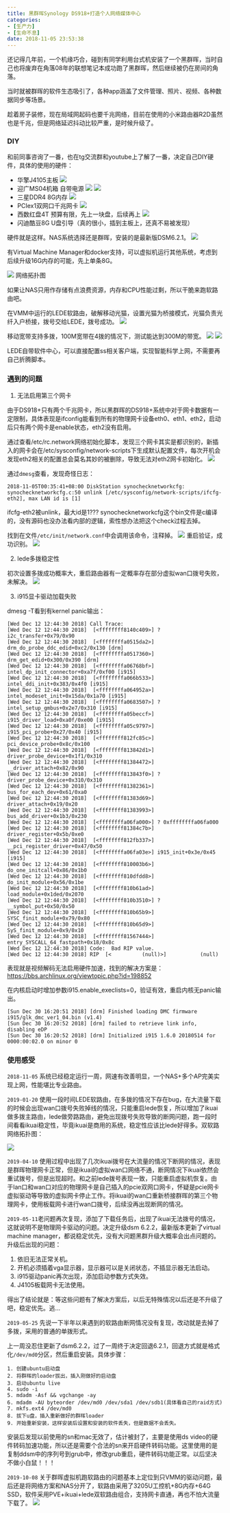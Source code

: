 ```yaml
---
title: 黑群晖Synology DS918+打造个人网络媒体中心
categories: 
- [生产力]
- [生命不息]
date: 2018-11-05 23:53:38
---
```


还记得几年前，一个机缘巧合，碰到有同学利用台式机安装了一个黑群晖，当时自己也将废弃在角落08年的联想笔记本成功跑了黑群晖，然后继续被仍在房间的角落。

当时就被群晖的软件生态吸引了，各种app涵盖了文件管理、照片、视频、各种数据同步等场景。

趁着房子装修，现在局域网起码也要千兆网络，目前在使用的小米路由器R2D虽然也是千兆，但是网络延迟抖动比较严重，是时候升级了。

### DIY

和前同事咨询了一番，也在tg交流群和youtube上了解了一番，决定自己DIY硬件，具体的使用的硬件：
- 华擎J4105主板
![](https://raw.githubusercontent.com/yongman/i/img/picgo/lviGPA8.jpg)
- 迎广MS04机箱 自带电源
![](https://raw.githubusercontent.com/yongman/i/img/picgo/kTfBhtX.png)
![](https://raw.githubusercontent.com/yongman/i/img/picgo/lx45AQQ.jpg)
- 三星DDR4 8G内存
![](https://raw.githubusercontent.com/yongman/i/img/picgo/SmAX52G.png)
- PCIex1双网口千兆网卡
![](https://raw.githubusercontent.com/yongman/i/img/picgo/FewkC7q.jpg)
- 西数红盘4T
预算有限，先上一块盘，后续再上
![](https://raw.githubusercontent.com/yongman/i/img/picgo/8GWerbS.jpg)
- 闪迪酷豆8G U盘引导（真的很小，插到主板上，还真不易被发现）

硬件就是这样。NAS系统选择还是群晖，安装的是最新版DSM6.2.1。
![](https://raw.githubusercontent.com/yongman/i/img/picgo/Dfe0xIV.png)

有Virtual Machine Manager和docker支持，可以虚拟机运行其他系统，考虑到后续升级16G内存的可能，先上单条8G。

![](https://raw.githubusercontent.com/yongman/i/img/picgo/oAc5z2W.png)
网络拓扑图

如果让NAS只用作存储有点浪费资源，内存和CPU性能过剩，所以干脆来跑软路由吧。

在VMM中运行的LEDE软路由，破解移动光猫，设置光猫为桥接模式，光猫负责光纤入户桥接，拨号交给LEDE，拨号成功。
![](https://raw.githubusercontent.com/yongman/i/img/picgo/cYUuDj7.png)

移动宽带支持多拨，100M宽带在4拨的情况下，测试能达到300M的带宽。
![](https://raw.githubusercontent.com/yongman/i/img/picgo/4astvzq.png)
![](https://raw.githubusercontent.com/yongman/i/img/picgo/IDNDFfl.png)

LEDE自带软件中心，可以直接配置ss相关客户端，实现智能科学上网，不需要再自己折腾脚本。

### 遇到的问题

1. 无法启用第三个网卡

由于DS918+只有两个千兆网卡，所以黑群晖的DS918+系统中对于网卡数据有一定限制，具体表现是ifconfig能看到所有的物理网卡设备eth0、eth1、eth2，启动后只有两个网卡是enable状态，eth2没有启用。

通过查看/etc/rc.network网络初始化脚本，发现三个网卡其实是都识别的，新插入的网卡会在/etc/sysconfig/network-scripts下生成默认配置文件，每次开机会发现eth2相关的配置总会莫名其妙的被删除，导致无法对eth2网卡初始化。
![](https://raw.githubusercontent.com/yongman/i/img/picgo/DQgCkGL.png)

通过`dmesg`查看，发现奇怪日志：
```
2018-11-05T00:35:41+08:00 DiskStation synochecknetworkcfg: synochecknetworkcfg.c:50 unlink [/etc/sysconfig/network-scripts/ifcfg-eth2], max LAN id is [1]
```
ifcfg-eth2被unlink，最大id是1??? synochecknetworkcfg这个bin文件是c编译的，没有源码也没办法看内部的逻辑，索性想办法把这个check过程去掉。

找到在文件`/etc/init/network.conf`中会调用该命令，注释掉。
![](https://raw.githubusercontent.com/yongman/i/img/picgo/QyT1xiI.png)
重启验证，成功识别。
![](https://raw.githubusercontent.com/yongman/i/img/picgo/nvfBGE8.png)

2. lede多拨稳定性

初次设置多拨成功概率大，重启路由器有一定概率存在部分虚拟wan口拨号失败，未解决。
![](https://raw.githubusercontent.com/yongman/i/img/picgo/6p9bDWo.png)

3. i915显卡驱动加载失败

dmesg -T看到有kernel panic输出：

```
[Wed Dec 12 12:44:30 2018] Call Trace:
[Wed Dec 12 12:44:30 2018]  [<ffffffff8140c409>] ? i2c_transfer+0x79/0x90
[Wed Dec 12 12:44:30 2018]  [<ffffffffa0515da2>] drm_do_probe_ddc_edid+0xc2/0x130 [drm]
[Wed Dec 12 12:44:30 2018]  [<ffffffffa0517360>] drm_get_edid+0x300/0x390 [drm]
[Wed Dec 12 12:44:30 2018]  [<ffffffffa06768bf>] intel_dp_init_connector+0xa7f/0xf00 [i915]
[Wed Dec 12 12:44:30 2018]  [<ffffffffa066b533>] intel_ddi_init+0x383/0x4f0 [i915]
[Wed Dec 12 12:44:30 2018]  [<ffffffffa064952a>] intel_modeset_init+0x15da/0x1a70 [i915]
[Wed Dec 12 12:44:30 2018]  [<ffffffffa0683507>] ? intel_setup_gmbus+0x2e7/0x310 [i915]
[Wed Dec 12 12:44:30 2018]  [<ffffffffa05beccf>] i915_driver_load+0xa0f/0xe00 [i915]
[Wed Dec 12 12:44:30 2018]  [<ffffffffa05c9797>] i915_pci_probe+0x27/0x40 [i915]
[Wed Dec 12 12:44:30 2018]  [<ffffffff812fc85c>] pci_device_probe+0x8c/0x100
[Wed Dec 12 12:44:30 2018]  [<ffffffff813842d1>] driver_probe_device+0x1f1/0x310
[Wed Dec 12 12:44:30 2018]  [<ffffffff81384472>] __driver_attach+0x82/0x90
[Wed Dec 12 12:44:30 2018]  [<ffffffff813843f0>] ? driver_probe_device+0x310/0x310
[Wed Dec 12 12:44:30 2018]  [<ffffffff81382361>] bus_for_each_dev+0x61/0xa0
[Wed Dec 12 12:44:30 2018]  [<ffffffff81383d69>] driver_attach+0x19/0x20
[Wed Dec 12 12:44:30 2018]  [<ffffffff81383993>] bus_add_driver+0x1b3/0x230
[Wed Dec 12 12:44:30 2018]  [<ffffffffa06fa000>] ? 0xffffffffa06fa000
[Wed Dec 12 12:44:30 2018]  [<ffffffff81384c7b>] driver_register+0x5b/0xe0
[Wed Dec 12 12:44:30 2018]  [<ffffffff812fb337>] __pci_register_driver+0x47/0x50
[Wed Dec 12 12:44:30 2018]  [<ffffffffa06fa03e>] i915_init+0x3e/0x45 [i915]
[Wed Dec 12 12:44:30 2018]  [<ffffffff810003b6>] do_one_initcall+0x86/0x1b0
[Wed Dec 12 12:44:30 2018]  [<ffffffff810dfdd8>] do_init_module+0x56/0x1be
[Wed Dec 12 12:44:30 2018]  [<ffffffff810b61ad>] load_module+0x1ded/0x2070
[Wed Dec 12 12:44:30 2018]  [<ffffffff810b3510>] ? __symbol_put+0x50/0x50
[Wed Dec 12 12:44:30 2018]  [<ffffffff810b65b9>] SYSC_finit_module+0x79/0x80
[Wed Dec 12 12:44:30 2018]  [<ffffffff810b65d9>] SyS_finit_module+0x9/0x10
[Wed Dec 12 12:44:30 2018]  [<ffffffff81567444>] entry_SYSCALL_64_fastpath+0x18/0x8c
[Wed Dec 12 12:44:30 2018] Code:  Bad RIP value.
[Wed Dec 12 12:44:30 2018] RIP  [<          (null)>]           (null)
```

表现就是视频解码无法启用硬件加速，找到的解决方案是：https://bbs.archlinux.org/viewtopic.php?id=198852

在内核启动时增加参数i915.enable_execlists=0，验证有效，重启内核无panic输出。

```
[Sun Dec 30 16:20:51 2018] [drm] Finished loading DMC firmware i915/glk_dmc_ver1_04.bin (v1.4)
[Sun Dec 30 16:20:52 2018] [drm] failed to retrieve link info, disabling eDP
[Sun Dec 30 16:20:52 2018] [drm] Initialized i915 1.6.0 20180514 for 0000:00:02.0 on minor 0
```



### 使用感受

`2018-11-05` 系统已经稳定运行一周，网速有改善明显，一个NAS+多个AP完美实现上网，性能堪比专业路由。

`2019-01-20` 使用一段时间LEDE软路由，在多拨的情况下存在bug，在大流量下载的时候会出现wan口拨号失败掉线的情况，只能重启lede恢复，所以增加了ikuai做多拨主路由，lede做旁路路由，避免出现拨号失败导致的断网问题，跑一段时间看看ikuai稳定性，毕竟ikuai是商用的系统，稳定性应该比lede好得多。双软路网络拓扑图：

![](https://raw.githubusercontent.com/yongman/i/img/picgo/n0EKgbH.png)

`2019-04-10` 使用过程中出现了几次ikuai拨号在大流量的情况下断网的情况，表现是群晖物理网卡正常，但是ikuai的虚拟wan口网络不通，断网情况下ikuai依然会重试拨号，但是出现超时。和之前lede拨号表现一致，只能重启虚拟机恢复。由于lan口和wan口对应的物理网卡是自己插入的pcie双网口网卡，怀疑是pcie网卡虚拟驱动等导致的虚拟网卡停止工作。将ikuai的wan口重新桥接群晖的第三个物理网卡，使用板载网卡进行wan口拨号，后续没再出现断网的情况。

`2019-05-11`老问题再次复现，添加了下载任务后，出现了ikuai无法拨号的情况，这就说明不是物理网卡驱动的问题。决定升级dsm 6.2.2，最新版本更新了virtual machine manager，都说稳定优先，没有大问题黑群升级大概率会出点问题的。升级后出现的问题：

1. 依旧无法正常关机。
2. 开机必须插着vga显示器，显示器可以是关闭状态，不插显示器无法启动。
3. i915驱动panic再次出现，添加启动参数方式失效。
4. J4105板载网卡无法使用。

得出了结论就是：等这些问题有了解决方案后，以后无特殊情况以后还是不升级了吧，稳定优先。逃...

`2019-05-25` 先说一下半年以来遇到的软路由断网情况没有复现，改动就是去掉了多拨，采用的普通的单拨形式。

上一周没忍住更新了dsm6.2.2，过了一周终于决定回退6.2.1，回退方式就是格式化`/dev/md0`分区，然后重启安装。具体步骤：

```
1. 创建ubuntu启动盘
2. 将群晖的loader拔出，插入刚做好的启动盘
3. 启动ubuntu live
4. sudo -i
5. mdadm -Asf && vgchange -ay
6. mdadm -AU byteorder /dev/md0 /dev/sda1 /dev/sdb1(具体看自己的raid方式)
7. mkfs.ext4 /dev/md0
8. 拔下u盘，插入重新做好的群晖loader
9. 开始重新安装，这样安装后设置和安装的软件丢失，但是数据不会丢失。
```

安装后发现以前使用的sn和mac无效了，估计被封了，主要是使用ds video的硬件转码加速功能，所以还是需要个合法的sn来开启硬件转码功能。这里使用的是复制ddsm中的序列号到grub中，修改grub重启，硬件转码功能正常。以后坚决不做小白鼠！！！

`2019-10-08` 关于群晖虚拟机跑软路由的问题基本上定位到只VMM的驱动问题，最后还是将网络方案和NAS分开了，软路由采用了3205U工控机+8G内存+64G SSD，软件采用PVE+ikuai+lede双软路由组合，支持网卡直通，再也不怕大流量下载了。
![](https://raw.githubusercontent.com/yongman/i/img/picgo/20191016201159.png)